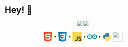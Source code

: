 # Hey! 👋

<div align="center">
	<img height="140em" src="https://github-readme-stats.vercel.app/api?username=Im-Kal&count_private=true&show_icons=true&theme=vue-dark&include_all_commits=true&hide=stars">
	<img height="140em" src="https://github-readme-stats.vercel.app/api/top-langs/?username=Im-Kal&hide=css&layout=compact&theme=vue-dark">
</div><br>

<div align="center">
  	<img align="center" height="32em" width="32em" src="https://raw.githubusercontent.com/devicons/devicon/master/icons/html5/html5-original.svg"> • 
  	<img align="center" height="32em" width="32em" src="https://raw.githubusercontent.com/devicons/devicon/master/icons/css3/css3-original.svg"> • 
	<img align="center" height="32em" width="32em" src="https://raw.githubusercontent.com/devicons/devicon/master/icons/javascript/javascript-original.svg"> •
	<img align="center" height="32em" width="32em" src="https://raw.githubusercontent.com/devicons/devicon/master/icons/arduino/arduino-original.svg"> •
	<img align="center" height="32em" width="32em" src="https://raw.githubusercontent.com/devicons/devicon/master/icons/python/python-original.svg">
	<img align="center" height="32em" width="32em" src="https://i.imgur.com/MPsnN5D.png">
</div>

##
<br>

	

  

